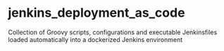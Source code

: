# jenkins_deployment_as_code
Collection of Groovy scripts, configurations and executable Jenkinsfiles loaded automatically into a dockerized Jenkins environment
